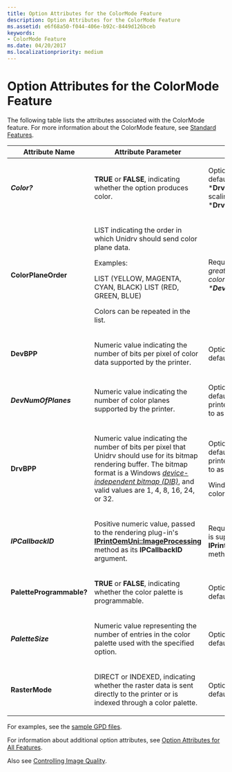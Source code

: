 ```yaml
---
title: Option Attributes for the ColorMode Feature
description: Option Attributes for the ColorMode Feature
ms.assetid: e6f68a50-f044-406e-b92c-8449d126bceb
keywords:
- ColorMode Feature
ms.date: 04/20/2017
ms.localizationpriority: medium
---
```


# Option Attributes for the ColorMode Feature





The following table lists the attributes associated with the ColorMode feature. For more information about the ColorMode feature, see [Standard Features](standard-features.md).

<table>
<colgroup>
<col width="33%" />
<col width="33%" />
<col width="33%" />
</colgroup>
<thead>
<tr class="header">
<th>Attribute Name</th>
<th>Attribute Parameter</th>
<th>Comments</th>
</tr>
</thead>
<tbody>
<tr class="odd">
<td><p><em><strong>Color?</strong></p></td>
<td><p><strong>TRUE</strong> or <strong>FALSE</strong>, indicating whether the option produces color.</p></td>
<td><p>Optional. If not specified, the default value is <strong>TRUE</strong> for *<strong>DrvBPP</strong> &gt; 1. To create gray scaling, set to <strong>FALSE</strong> with *<strong>DrvBPP</strong> &gt; 1.</p></td>
</tr>
<tr class="even">
<td><p></em><strong>ColorPlaneOrder</strong></p></td>
<td><p>LIST indicating the order in which Unidrv should send color plane data.</p>
<p>Examples:</p>
LIST (YELLOW, MAGENTA, CYAN, BLACK)
LIST (RED, GREEN, BLUE)
<p>Colors can be repeated in the list.</p></td>
<td><p>Required if <em><strong>DevNumOfPlanes</strong> is greater than 1. The number of colors specified must equal *<strong>DevNumOfPlanes</strong>.</p></td>
</tr>
<tr class="odd">
<td><p></em><strong>DevBPP</strong></p></td>
<td><p>Numeric value indicating the number of bits per pixel of color data supported by the printer.</p></td>
<td><p>Optional. If not specified, the default value is 1.</p></td>
</tr>
<tr class="even">
<td><p><em><strong>DevNumOfPlanes</strong></p></td>
<td><p>Numeric value indicating the number of color planes supported by the printer.</p></td>
<td><p>Optional. If not specified, the default value is 1. (For color printers, a value of 1 is referred to as pixel mode.)</p></td>
</tr>
<tr class="odd">
<td><p></em><strong>DrvBPP</strong></p></td>
<td><p>Numeric value indicating the number of bits per pixel that Unidrv should use for its bitmap rendering buffer. The bitmap format is a Windows <a href="/windows-hardware/drivers/#wdkgloss-device-independent-bitmap--dib-" data-raw-source="&lt;em&gt;device-independent bitmap (DIB)&lt;/em&gt;"><em>device-independent bitmap (DIB)</em></a>, and valid values are 1, 4, 8, 16, 24, or 32.</p></td>
<td><p>Optional. If not specified, the default value is 1. (For color printers, a value of 1 is referred to as "planar mode".)</p>
<p>Windows DIBs always use one color plane.</p></td>
</tr>
<tr class="even">
<td><p><em><strong>IPCallbackID</strong></p></td>
<td><p>Positive numeric value, passed to the rendering plug-in's <a href="/windows-hardware/drivers/ddi/prcomoem/nf-prcomoem-iprintoemuni-imageprocessing" data-raw-source="[&lt;strong&gt;IPrintOemUni::ImageProcessing&lt;/strong&gt;](/windows-hardware/drivers/ddi/prcomoem/nf-prcomoem-iprintoemuni-imageprocessing)"><strong>IPrintOemUni::ImageProcessing</strong></a> method as its <strong>IPCallbackID</strong> argument.</p></td>
<td><p>Required if a <a href="rendering-plug-ins.md" data-raw-source="[rendering plug-in](rendering-plug-ins.md)">rendering plug-in</a> is supplied that contains an <strong>IPrintOemUni::ImageProcessing</strong> method.</p></td>
</tr>
<tr class="odd">
<td><p></em><strong>PaletteProgrammable?</strong></p></td>
<td><p><strong>TRUE</strong> or <strong>FALSE</strong>, indicating whether the color palette is programmable.</p></td>
<td><p>Optional. If not specified, the default value is <strong>FALSE</strong>.</p></td>
</tr>
<tr class="even">
<td><p><em><strong>PaletteSize</strong></p></td>
<td><p>Numeric value representing the number of entries in the color palette used with the specified option.</p></td>
<td><p>Optional. If not specified, the default value is 2.</p></td>
</tr>
<tr class="odd">
<td><p></em><strong>RasterMode</strong></p></td>
<td><p>DIRECT or INDEXED, indicating whether the raster data is sent directly to the printer or is indexed through a color palette.</p></td>
<td><p>Optional. If not specified, the default value is INDEXED.</p></td>
</tr>
</tbody>
</table>

 

For examples, see the [sample GPD files](sample-gpd-files.md).

For information about additional option attributes, see [Option Attributes for All Features](option-attributes-for-all-features.md).

Also see [Controlling Image Quality](controlling-image-quality.md).

